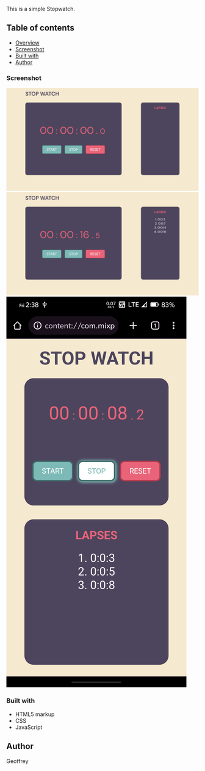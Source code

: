 This is a simple Stopwatch.

## Table of contents

- [Overview](#overview)
- [Screenshot](#screenshot)
- [Built with](#built-with)
- [Author](#author)

### Screenshot

![](images/1.png)
![](images/2.png)
![](images/3.png)

### Built with

- HTML5 markup
- CSS
- JavaScript

## Author

Geoffrey
